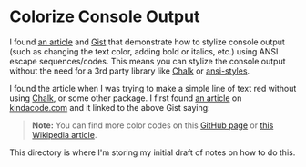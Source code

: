 # Colorize Console Output

I found [an article][Initial-Coloring-Article] and [Gist][ANSI-Escape-Codes-Gist] that demonstrate how to stylize console output (such as changing the text color, adding bold or italics, etc.) using ANSI escape sequences/codes. This means you can stylize the console output without the need for a 3rd party library like [Chalk][Chalk-NPM-Page] or [ansi-styles][ANSI-Styles-GH-Repo].

I found the article when I was trying to make a simple line of text red without using [Chalk][Chalk-NPM-Page], or some other package. I first found [an article][Kindacode-Article] on [kindacode.com][Kindacode] and it linked to the above Gist saying:

> **Note:** You can find more color codes on this [GitHub page][Note-GitHub-Page] or [this Wikipedia article][Note-Wikipedia-Article].

This directory is where I'm storing my initial draft of notes on how to do this.

[Initial-Coloring-Article]: https://www.kindacode.com/article/node-js-colorizing-console-log-output
[ANSI-Escape-Codes-Gist]: https://gist.github.com/fnky/458719343aabd01cfb17a3a4f7296797#colors--graphics-mode
[Chalk-NPM-Page]: https://www.npmjs.com/package/chalk
[Kindacode]: https://www.kindacode.com
[Kindacode-Article]: https://www.kindacode.com/article/node-js-colorizing-console-log-output/
[Note-GitHub-Page]: https://gist.github.com/fnky/458719343aabd01cfb17a3a4f7296797#colors--graphics-mode
[Note-Wikipedia-Article]: https://en.wikipedia.org/wiki/ANSI_escape_code#Colors
[ANSI-Styles-GH-Repo]: https://github.com/chalk/ansi-styles
